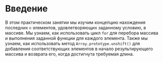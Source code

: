 # Введение

В этом практическом занятии мы изучим концепцию нахождения последних `n` элементов, удовлетворяющих заданному условию, в массиве. Мы узнаем, как использовать цикл `for` для перебора массива и выполнения заданной функции для каждого элемента. Также мы узнаем, как использовать метод `Array.prototype.unshift()` для добавления соответствующих элементов в начало результирующего массива и возврата его, когда достигнута требуемая длина.
